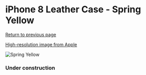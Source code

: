 # iPhone 8 Leather Case - Spring Yellow

[Return to previous page](/iphone_7)

[High-resolution image from Apple](https://store.storeimages.cdn-apple.com/8756/as-images.apple.com/is/MRG72?wid=4500&hei=4500&fmt=png)

<div style="width: 384px"><img src="/everypreview/MRG72.png" alt="Spring Yellow"></div>

### Under construction
